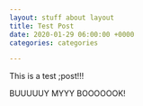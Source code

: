 ```yaml
---
layout: stuff about layout
title: Test Post
date: 2020-01-29 06:00:00 +0000
categories: categories

---
```

This is a test ;post!!!

BUUUUUY MYYY BOOOOOOK!